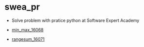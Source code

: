 # swea_pr

- Solve problem with pratice python at Software Expert Academy

- [min_max_16068](https://github.com/JeongmoRyu/swea_pr/blob/main/swea_problem/swea_min_max.md)
- [rangesum_16071](https://github.com/JeongmoRyu/swea_pr/blob/main/swea_problem/swea_range_sum.md)